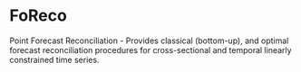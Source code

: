 # FoReco
Point Forecast Reconciliation - Provides classical (bottom-up), and optimal forecast reconciliation procedures for cross-sectional and temporal linearly constrained time series.
